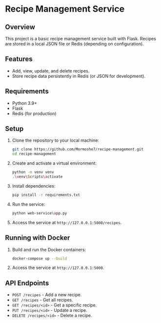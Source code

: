 # Recipe Management Service

## Overview
This project is a basic recipe management service built with Flask. Recipes are stored in a local JSON file or Redis (depending on configuration).

## Features
- Add, view, update, and delete recipes.
- Store recipe data persistently in Redis (or JSON for development).

## Requirements
- Python 3.9+
- Flask
- Redis (for production)

## Setup
1. Clone the repository to your local machine:
   ```bash
   git clone https://github.com/Mormoshe7/recipe-management.git
   cd recipe-management
   ```

2. Create and activate a virtual environment:
   ```bash
   python -m venv venv
   .\venv\Scripts\activate
   ```

3. Install dependencies:
   ```bash
   pip install -r requirements.txt
   ```

4. Run the service:
   ```bash
   python web-service\app.py
   ```

5. Access the service at `http://127.0.0.1:5000/recipes`.

## Running with Docker
1. Build and run the Docker containers:
   ```bash
   docker-compose up --build
   ```

2. Access the service at `http://127.0.0.1:5000`.

## API Endpoints
- `POST /recipes` - Add a new recipe.
- `GET /recipes` - Get all recipes.
- `GET /recipes/<id>` - Get a specific recipe.
- `PUT /recipes/<id>` - Update a recipe.
- `DELETE /recipes/<id>` - Delete a recipe.